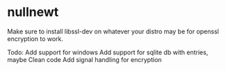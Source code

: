 # nullnewt
Make sure to install libssl-dev on whatever your distro may be for openssl encryption to work.

Todo:
      Add support for windows 
      Add support for sqlite db with entries, maybe
      Clean code
      Add signal handling for encryption